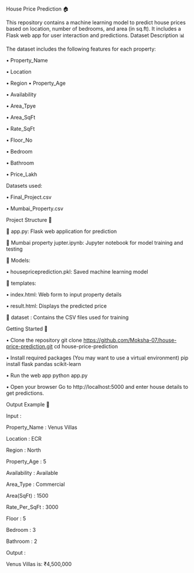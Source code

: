 House Price Prediction 🏠

This repository contains a machine learning model to predict house prices based on location, number of bedrooms, and area (in sq.ft). It includes a Flask web app for user interaction and predictions.
Dataset Description 📊

The dataset includes the following features for each property:

•	Property_Name

•	Location

•	Region
•	Property_Age

•	Availability

•	Area_Tpye

•	Area_SqFt

•	Rate_SqFt

•	Floor_No

•	Bedroom

•	Bathroom

•	Price_Lakh

Datasets used:

•	Final_Project.csv

•	Mumbai_Property.csv

Project Structure 📁

	app.py: Flask web application for prediction

	Mumbai property jupter.ipynb: Jupyter notebook for model training and testing

	Models:

•	housepriceprediction.pkl: Saved machine learning model

	templates:

•	index.html: Web form to input property details

•	result.html: Displays the predicted price

	dataset : Contains the CSV files used for training

Getting Started 🚀

•	Clone the repository git clone https://github.com/Moksha-07/house-price-prediction.git cd house-price-prediction

•	Install required packages (You may want to use a virtual environment) pip install flask pandas scikit-learn

•	Run the web app python app.py

•	Open your browser Go to http://localhost:5000 and enter house details to get predictions.

Output Example 🧮

Input : 

Property_Name : Venus Villas  

Location : ECR  

Region : North  

Property_Age : 5  

Availability : Available  

Area_Type : Commercial  

Area(SqFt) : 1500  

Rate_Per_SqFt : 3000  

Floor : 5  

Bedroom : 3  

Bathroom : 2

Output : 

Venus Villas is: ₹4,500,000
